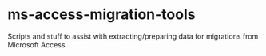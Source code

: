 # ms-access-migration-tools
Scripts and stuff to assist with extracting/preparing data for migrations from Microsoft Access
